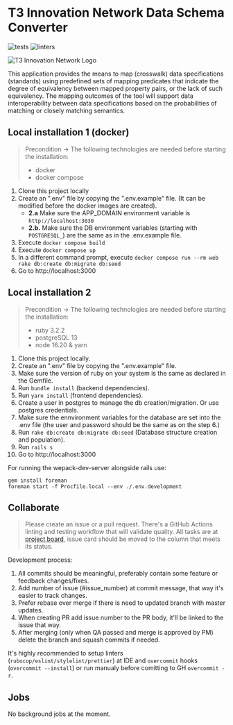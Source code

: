 # T3 Innovation Network Data Schema Converter
![tests](https://github.com/t3-innovation-network/desm/actions/workflows/test.yml/badge.svg) ![linters](https://github.com/t3-innovation-network/desm/actions/workflows/lint.yml/badge.svg)

![T3 Innovation Network Logo](https://res.cloudinary.com/ricardo-gamarra/image/upload/v1609273002/t3-desm/T3Logo_lv3xpn.png)

This application provides the means to map (crosswalk) data specifications (standards) using predefined sets of mapping predicates that indicate the degree of equivalency between mapped property pairs, or the lack of such equivalency. The mapping outcomes of the tool will support data interoperability between data specifications based on the probabilities of matching or closely matching semantics.

## Local installation 1 (docker)

> Precondition -> The following technologies are needed before starting the installation:
> - docker
> - docker compose

1. Clone this project locally
2. Create an ".env" file by copying the ".env.example" file. (It can be modified before the docker images are created).
    - **2.a** Make sure the APP_DOMAIN environment variable is `http://localhost:3030`
    - **2.b.** Make sure the DB environment variables (starting with `POSTGRESQL_`) are the same as in the .env.example file.
3. Execute `docker compose build`
4. Execute `docker compose up`
5. In a different command prompt, execute `docker compose run --rm web rake db:create db:migrate db:seed`
6. Go to http://localhost:3000

## Local installation 2

> Precondition -> The following technologies are needed before starting the installation:
> - ruby 3.2.2
> - postgreSQL 13
> - node 16.20 & yarn

1. Clone this project locally.
2. Create an ".env" file by copying the ".env.example" file.
3. Make sure the version of ruby on your system is the same as declared in the Gemfile.
4. Run `bundle install` (backend dependencies).
5. Run `yarn install` (frontend dependencies).
6. Create a user in postgres to manage the db creation/migration. Or use postgres credentials.
7. Make sure the ennvironment variables for the database are set into the .env file (the user and password should be the same as on the step 6.)
8. Run `rake db:create db:migrate db:seed` (Database structure creation and population).
9. Run `rails s`
10. Go to http://localhost:3000

For running the wepack-dev-server alongside rails use:
```
gem install foreman
foreman start -f Procfile.local --env ./.env.development
```

## Collaborate

> Please create an issue or a pull request. There's a GitHub Actions linting and testing workflow that will validate quality.
All tasks are at [project board](https://github.com/orgs/t3-innovation-network/projects/1), issue card should be moved to the column that meets its status.

Development process:
1. All commits should be meaningful, preferably contain some feature or feedback changes/fixes.
2. Add number of issue (#issue_number) at commit message, that way it's easier to track changes.
3. Prefer rebase over merge if there is need to updated branch with master updates.
4. When creating PR add issue number to the PR body, it'll be linked to the issue that way.
5. After merging (only when QA passed and merge is approved by PM) delete the branch and squash commits if needed.

It's highly recommended to setup linters (`rubocop/eslint/stylelint/prettier`) at IDE and `overcommit` hooks (`overcommit --install`) or run manualy before comitting to GH `overcommit -r`.

## Jobs

No background jobs at the moment.
